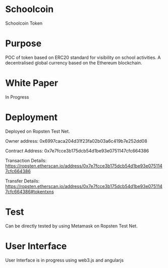 # Schoolcoin
Schoolcoin Token

# Purpose
POC of token based on ERC20 standard for visibility on school activities.
A decentralised global currency based on the Ethereum blockchain.

# White Paper
In Progress

# Deployment
Deployed on Ropsten Test Net.

Owner address: 0x6997caca204d31f23fa02b03a6c419b7e252dd08

Contract Address: 0x7e7fcce3b175dcb54d1be93e0751147cfc664386

Transaction Details: https://ropsten.etherscan.io/address/0x7e7fcce3b175dcb54d1be93e0751147cfc664386

Transfer Details: https://ropsten.etherscan.io/address/0x7e7fcce3b175dcb54d1be93e0751147cfc664386#tokentxns

# Test
Can be directly tested by using Metamask on Ropsten Test Net.

# User Interface
User Interface is in progress using web3.js and angularjs




